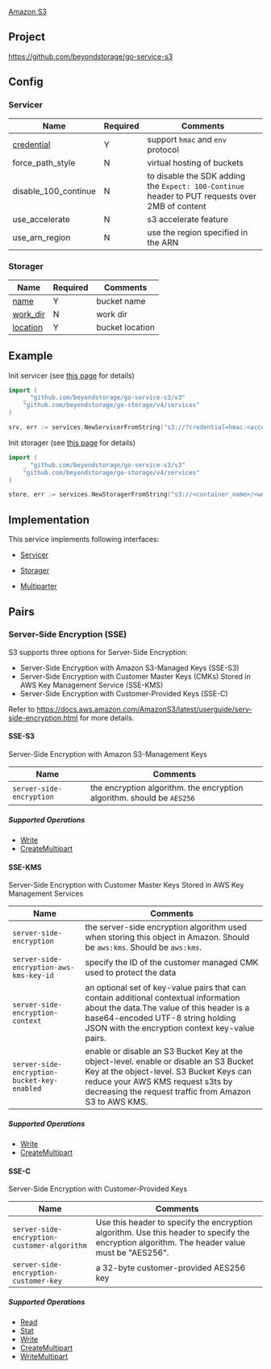 [Amazon S3](https://aws.amazon.com/s3/)

## Project

<https://github.com/beyondstorage/go-service-s3>

## Config

### Servicer

| Name                                 | Required | Comments                                                                                        |
| ------------------------------------ | -------- | ----------------------------------------------------------------------------------------------- |
| [credential](../pairs/credential.md) | Y        | support `hmac` and `env` protocol                                                               |
| force_path_style                   | N        | virtual hosting of buckets                                                                      |
| disable_100_continue               | N        | to disable the SDK adding the `Expect: 100-Continue` header to PUT requests over 2MB of content |
| use_accelerate                       | N        | s3 accelerate feature                                                                           |
| use_arn_region                     | N        | use the region specified in the ARN                                                             |

### Storager

| Name                             | Required | Comments        |
| -------------------------------- | -------- | --------------- |
| [name](../pairs/name.md)         | Y        | bucket name     |
| [work_dir](../pairs/work_dir.md) | N        | work dir        |
| [location](../pairs/location.md) | Y        | bucket location |

## Example

Init servicer (see [this page](../operations/index.md) for details)

```go
import (
    _ "github.com/beyondstorage/go-service-s3/v3"
    "github.com/beyondstorage/go-storage/v4/services"
)

srv, err := services.NewServicerFromString("s3://?credential=hmac:<account_name>:<account_key>")
```

Init storager (see [this page](../operations/index.md) for details)

```go
import (
    _ "github.com/beyondstorage/go-service-s3/v3"
    "github.com/beyondstorage/go-storage/v4/services"
)

store, err := services.NewStoragerFromString("s3://<container_name>/<work_dir>?credential=hmac:<account_name>:<account_key>&location=<bucket_location>")
```

## Implementation

This service implements following interfaces:

- [Servicer](../operations/servicer/index.md)

- [Storager](../operations/storager/index.md)

- [Multiparter](../operations/multiparter/index.md)

## Pairs

### Server-Side Encryption (SSE)

S3 supports three options for Server-Side Encryption:

- Server-Side Encryption with Amazon S3-Managed Keys (SSE-S3)
- Server-Side Encryption with Customer Master Keys (CMKs) Stored in AWS Key Management Service (SSE-KMS)
- Server-Side Encryption with Customer-Provided Keys (SSE-C)

Refer to https://docs.aws.amazon.com/AmazonS3/latest/userguide/serv-side-encryption.html for more details.

#### SSE-S3

Server-Side Encryption with Amazon S3-Management Keys

| Name                     | Comments                                                               |
| ------------------------ | ---------------------------------------------------------------------- |
| `server-side-encryption` | the encryption algorithm. the encryption algorithm. should be `AES256` |

##### Supported Operations

- [Write](../operations/storager/write.md)
- [CreateMultipart](../operations/multiparter/create_multipart.md)

#### SSE-KMS

Server-Side Encryption with Customer Master Keys Stored in AWS Key Management Services

| Name                                        | Comments                                                                                                                                                                                                                         |
| ------------------------------------------- | -------------------------------------------------------------------------------------------------------------------------------------------------------------------------------------------------------------------------------- |
| `server-side-encryption`                    | the server-side encryption algorithm used when storing this object in Amazon. Should be `aws:kms`. Should be `aws:kms`.                                                                                                          |
| `server-side-encryption-aws-kms-key-id`     | specify the ID of the customer managed CMK used to protect the data                                                                                                                                                              |
| `server-side-encryption-context`            | an optional set of key-value pairs that can contain additional contextual information about the data.The value of this header is a base64-encoded UTF-8 string holding JSON with the encryption context key-value pairs.         |
| `server-side-encryption-bucket-key-enabled` | enable or disable an S3 Bucket Key at the object-level. enable or disable an S3 Bucket Key at the object-level. S3 Bucket Keys can reduce your AWS KMS request s3ts by decreasing the request traffic from Amazon S3 to AWS KMS. |

##### Supported Operations

- [Write](../operations/storager/write.md)
- [CreateMultipart](../operations/multiparter/create_multipart.md)

#### SSE-C

Server-Side Encryption with Customer-Provided Keys

| Name                                        | Comments                                                                                                                                     |
| ------------------------------------------- | -------------------------------------------------------------------------------------------------------------------------------------------- |
| `server-side-encryption-customer-algorithm` | Use this header to specify the encryption algorithm. Use this header to specify the encryption algorithm. The header value must be "AES256". |
| `server-side-encryption-customer-key`       | a 32-byte customer-provided AES256 key                                                                                                       |

##### Supported Operations

- [Read](../operations/storager/read.md)
- [Stat](../operations/storager/stat.md)
- [Write](../operations/storager/write.md)
- [CreateMultipart](../operations/multiparter/create_multipart.md)
- [WriteMultipart](../operations/multiparter/write_multipart.md)
